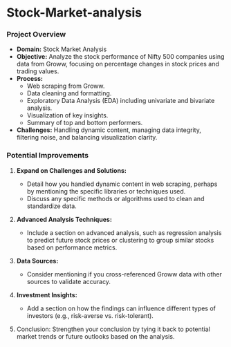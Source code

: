 # Stock-Market-analysis


### Project Overview
- **Domain:** Stock Market Analysis
- **Objective:** Analyze the stock performance of Nifty 500 companies using data from Groww, focusing on percentage changes in stock prices and trading values.
- **Process:**
  - Web scraping from Groww.
  - Data cleaning and formatting.
  - Exploratory Data Analysis (EDA) including univariate and bivariate analysis.
  - Visualization of key insights.
  - Summary of top and bottom performers.
- **Challenges:** Handling dynamic content, managing data integrity, filtering noise, and balancing visualization clarity.

### Potential Improvements
1. **Expand on Challenges and Solutions:** 
   - Detail how you handled dynamic content in web scraping, perhaps by mentioning the specific libraries or techniques used.
   - Discuss any specific methods or algorithms used to clean and standardize data.

2. **Advanced Analysis Techniques:**
   - Include a section on advanced analysis, such as regression analysis to predict future stock prices or clustering to group similar stocks based on performance metrics.

3. **Data Sources:**
   - Consider mentioning if you cross-referenced Groww data with other sources to validate accuracy.

4. **Investment Insights:**
   - Add a section on how the findings can influence different types of investors (e.g., risk-averse vs. risk-tolerant).

5. Conclusion:
 Strengthen your conclusion by tying it back to potential market trends or future outlooks based on the analysis.

